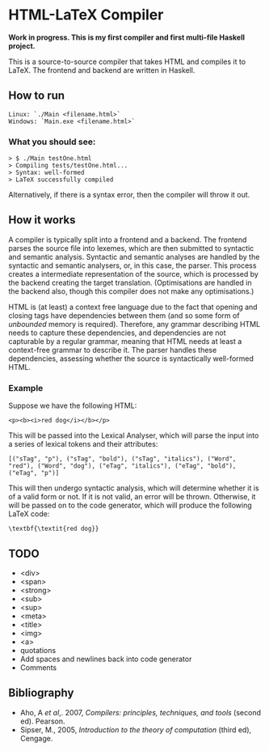 # HTML-LaTeX Compiler

**Work in progress. This is my first compiler and first multi-file Haskell project.**

This is a source-to-source compiler that takes HTML and compiles it to LaTeX. The frontend and backend are written in Haskell.

## How to run
```
Linux: `./Main <filename.html>`
Windows: `Main.exe <filename.html>`
```
### What you should see:
```
> $ ./Main testOne.html
> Compiling tests/testOne.html...
> Syntax: well-formed
> LaTeX successfully compiled
```
Alternatively, if there is a syntax error, then the compiler will throw it out.
## How it works

A compiler is typically split into a frontend and a backend. The frontend parses the source file into lexemes, which are then submitted to syntactic and semantic analysis. Syntactic and semantic analyses are handled by the syntactic and semantic analysers, or, in this case, the parser. This process creates a intermediate representation of the source, which is processed by the backend creating the target translation. (Optimisations are handled in the backend also, though this compiler does not make any optimisations.)

HTML is (at least) a context free language due to the fact that opening and closing tags have dependencies between them (and so some form of _unbounded_ memory is required). Therefore, any grammar describing HTML needs to capture these dependencies, and dependencies are not capturable by a regular grammar, meaning that HTML needs at least a context-free grammar to describe it. The parser handles these dependencies, assessing whether the source is syntactically well-formed HTML.

### Example

Suppose we have the following HTML:

`<p><b><i>red dog</i></b></p>`

This will be passed into the Lexical Analyser, which will parse the input into a series of lexical tokens and their attributes:

`[("sTag", "p"), ("sTag", "bold"), ("sTag", "italics"), ("Word", "red"), ("Word", "dog"), ("eTag", "italics"), ("eTag", "bold"), ("eTag", "p")]`

This will then undergo syntactic analysis, which will determine whether it is of a valid form or not. If it is not valid, an error will be thrown. Otherwise, it will be passed on to the code generator, which will produce the following LaTeX code:

`\textbf{\textit{red dog}}`

## TODO

- \<div\>
- \<span\>
- \<strong\>
- \<sub\>
- \<sup\>
- \<meta\>
- \<title\>
- \<img\>
- \<a\>
- quotations
- Add spaces and newlines back into code generator
- Comments

## Bibliography

- Aho, A _et al_,. 2007, _Compilers: principles, techniques, and tools_ (second ed). Pearson.
- Sipser, M., 2005, _Introduction to the theory of computation_ (third ed), Cengage.
